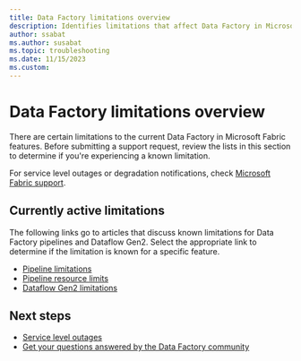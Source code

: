 ```yaml
---
title: Data Factory limitations overview
description: Identifies limitations that affect Data Factory in Microsoft Fabric features. 
author: ssabat
ms.author: susabat
ms.topic: troubleshooting    
ms.date: 11/15/2023
ms.custom:  
---
```


# Data Factory limitations overview

There are certain limitations to the current Data Factory in Microsoft Fabric features. Before submitting a support request, review the lists in this section to determine if you're experiencing a known limitation.

For service level outages or degradation notifications, check [Microsoft Fabric support](https://support.fabric.microsoft.com/).  

## Currently active limitations

The following links go to articles that discuss known limitations for Data Factory pipelines and Dataflow Gen2. Select the appropriate link to determine if the limitation is known for a specific feature.

- [Pipeline limitations](pipeline-limitations.md)
- [Pipeline resource limits](pipeline-resource-limits.md)
- [Dataflow Gen2 limitations](dataflow-gen2-limitations.md)

## Next steps

- [Service level outages](https://support.fabric.microsoft.com)
- [Get your questions answered by the Data Factory community](https://community.fabric.microsoft.com/t5/Data-Factory-preview-Community/ct-p/datafactory)